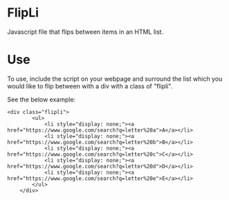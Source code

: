 FlipLi
======

Javascript file that flips between items in an HTML list.

Use
===

To use, include the script on your webpage and surround the list which you would like to flip between with a div with a class of "flipli".

See the below example:

    <div class="flipli">
			<ul>
				<li style="display: none;"><a href="https://www.google.com/search?q=letter%20a">A</a></li>
				<li style="display: none;"><a href="https://www.google.com/search?q=letter%20b">B</a></li>
				<li style="display: none;"><a href="https://www.google.com/search?q=letter%20c">C</a></li>
				<li style="display: none;"><a href="https://www.google.com/search?q=letter%20d">D</a></li>
				<li style="display: none;"><a href="https://www.google.com/search?q=letter%20e">E</a></li>
			</ul>
		</div>
